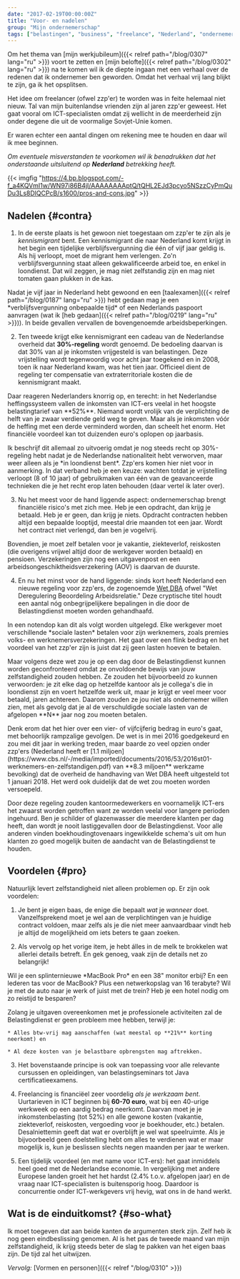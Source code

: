 ```yaml
---
date: "2017-02-19T00:00:00Z"
title: "Voor- en nadelen"
group: "Mijn ondernemerschap"
tags: ["belastingen", "business", "freelance", "Nederland", "ondernemerschap", "werk", "Wet DBA", "Yktoo Solutions", "zzp'ers"]
---
```


Om het thema van [mijn werkjubileum]({{< relref path="/blog/0307" lang="ru" >}}) voort te zetten en [mijn belofte]({{< relref path="/blog/0302" lang="ru" >}}) na te komen wil ik de diepte ingaan met een verhaal over de redenen dat ik ondernemer ben geworden. Omdat het verhaal vrij lang blijkt te zijn, ga ik het opsplitsen.

Het idee om freelancer (ofwel zzp'er) te worden was in feite helemaal niet nieuw. Tal van mijn buitenlandse vrienden zijn al jaren zzp'er geweest. Het gaat vooral om ICT-specialisten omdat zij wellicht in de meerderheid zijn onder degene die uit de voormalige Sovjet-Unie komen.

<!--more-->

Er waren echter een aantal dingen om rekening mee te houden en daar wil ik mee beginnen.

*Om eventuele misverstanden te voorkomen wil ik benadrukken dat het onderstaande uitsluitend op **Nederland** betrekking heeft.*

{{< imgfig "https://4.bp.blogspot.com/-f_a4KQVmI1w/WN97i86B4jI/AAAAAAAAptQ/tQHL2EJd3pcyo5NSzzCyPmQuDu3Ls8DlQCPcB/s1600/pros-and-cons.jpg" >}}

## Nadelen {#contra}

1. In de eerste plaats is het gewoon niet toegestaan om zzp'er te zijn als je *kennismigrant* bent. Een kennismigrant die naar Nederland komt krijgt in het begin een tijdelijke verblijfsvergunning die één of vijf jaar geldig is. Als hij verloopt, moet de migrant hem verlengen. Zo'n verblijfsvergunning staat alleen gekwalificeerde arbeid toe, en enkel in loondienst. Dat wil zeggen, je mag niet zelfstandig zijn en mag niet tomaten gaan plukken in de kas.
<p></p>
Nadat je vijf jaar in Nederland hebt gewoond en een [taalexamen]({{< relref path="/blog/0187" lang="ru" >}}) hebt gedaan mag je een *verblijfsvergunning onbepaalde tijd* of een Nederlands paspoort aanvragen (wat ik [heb gedaan]({{< relref path="/blog/0219" lang="ru" >}})). In beide gevallen vervallen de bovengenoemde arbeidsbeperkingen.

2. Ten tweede krijgt elke kennismigrant een cadeau van de Nederlandse overheid dat **30%-regeling** wordt genoemd. De bedoeling daarvan is dat 30% van al je inkomsten vrijgesteld is van belastingen. Deze vrijstelling wordt tegenwoordig voor acht jaar toegekend en in 2008, toen ik naar Nederland kwam, was het tien jaar. Officieel dient de regeling ter compensatie van extraterritoriale kosten die de kennismigrant maakt.
<p></p>
Daar reageren Nederlanders knorrig op, en terecht: in het Nederlandse heffingssysteem vallen de inkomsten van ICT-ers veelal in het hoogste belastingtarief van **52%**. Niemand wordt vrolijk van de verplichting de helft van je zwaar verdiende geld weg te geven. Maar als je inkomsten vóór de heffing met een derde verminderd worden, dan scheelt het enorm. Het financiële voordeel kan tot duizenden euro's oplopen op jaarbasis.
<p></p>
Ik beschrijf dit allemaal zo uitvoerig omdat je nog steeds recht op 30%-regeling hebt nadat je de Nederlandse nationaliteit hebt verworven, maar weer alleen als je *in loondienst bent*. Zzp'ers komen hier niet voor in aanmerking. In dat verband heb je een keuze: wachten totdat je vrijstelling verloopt (8 of 10 jaar) of gebruikmaken van één van de geavanceerde technieken die je het recht erop laten behouden (daar vertel ik later over).

3. Nu het meest voor de hand liggende aspect: ondernemerschap brengt financiële risico's met zich mee. Heb je een opdracht, dan krijg je betaald. Heb je er geen, dan krijg je niets. Opdracht contracten hebben altijd een bepaalde looptijd, meestal drie maanden tot een jaar. Wordt het contract niet verlengd, dan ben je vogelvrij.
<p></p>
Bovendien, je moet zelf betalen voor je vakantie, ziekteverlof, reiskosten (die overigens vrijwel altijd door de werkgever worden betaald) en pensioen. Verzekeringen zijn nog een uitgavenpost en een arbeidsongeschiktheidsverzekering (AOV) is daarvan de duurste.

4. En nu het minst voor de hand liggende: sinds kort heeft Nederland een nieuwe regeling voor zzp'ers, de zogenoemde [Wet DBA](https://www.belastingdienst.nl/dba) ofwel "Wet Deregulering Beoordeling Arbeidsrelatie." Deze cryptische titel houdt een aantal nóg onbegrijpelijkere bepalingen in die door de Belastingdienst moeten worden gehandhaafd.
<p></p>
In een notendop kan dit als volgt worden uitgelegd. Elke werkgever moet verschillende *sociale lasten* betalen voor zijn werknemers, zoals premies volks- en werknemersverzekeringen. Het gaat over een flink bedrag en het voordeel van het zzp'er zijn is juist dat zij geen lasten hoeven te betalen.
<p></p>
Maar volgens deze wet zou je op een dag door de Belastingdienst kunnen worden geconfronteerd omdat ze onvoldoende bewijs van jouw zelfstandigheid zouden hebben. Ze zouden het bijvoorbeeld zo kunnen verwoorden: je zit elke dag op hetzelfde kantoor als je collega's die in loondienst zijn en voert hetzelfde werk uit, maar je krijgt er veel meer voor betaald, jaren achtereen. Daarom zouden ze jou niet als ondernemer willen zien, met als gevolg dat je al de verschuldigde sociale lasten van de afgelopen **N** jaar nog zou moeten betalen.
<p></p>
Denk erom dat het hier over een vier- of vijfcijferig bedrag in euro's gaat, met behoorlijk rampzalige gevolgen. De wet is in mei 2016 goedgekeurd en zou mei dit jaar in werking treden, maar baarde zo veel opzien onder zzp'ers (Nederland heeft er [1.1 miljoen](https://www.cbs.nl/-/media/imported/documents/2016/53/2016st01-werknemers-en-zelfstandigen.pdf) van **8.3 miljoen** werkzame bevolking) dat de overheid de handhaving van Wet DBA heeft uitgesteld tot 1 januari 2018. Het werd ook duidelijk dat de wet zou moeten worden versoepeld.
<p></p>
Door deze regeling zouden kantoormedewerkers en voornamelijk ICT-ers het zwaarst worden getroffen want ze worden veelal voor langere perioden ingehuurd. Ben je schilder of glazenwasser die meerdere klanten per dag heeft, dan wordt je nooit lastiggevallen door de Belastingdienst. Voor alle anderen vinden boekhoudingtovenaars ingewikkelde schema's uit om hun klanten zo goed mogelijk buiten de aandacht van de Belastingdienst te houden.

## Voordelen {#pro}

Natuurlijk levert zelfstandigheid niet alleen problemen op. Er zijn ook voordelen:

1. Je bent je eigen baas, de enige die bepaalt *wat* je *wanneer* doet. Vanzelfsprekend moet je wel aan de verplichtingen van je huidige contract voldoen, maar zelfs als je die niet meer aanvaardbaar vindt heb je altijd de mogelijkheid om iets beters te gaan zoeken.

2. Als vervolg op het vorige item, je hebt álles in de melk te brokkelen wat allerlei details betreft. En gek genoeg, vaak zijn de details net zo belangrijk!
<p></p>
Wil je een splinternieuwe *MacBook Pro* en een 38" monitor erbij? En een lederen tas voor de MacBook? Plus een netwerkopslag van 16 terabyte? Wil je met de auto naar je werk of juist met de trein? Heb je een hotel nodig om zo reistijd te besparen?
<p></p>
Zolang je uitgaven overeenkomen met je professionele activiteiten zal de Belastingdienst er geen probleem mee hebben, terwijl je:

    * Alles btw-vrij mag aanschaffen (wat meestal op **21%** korting neerkomt) en

    * Al deze kosten van je belastbare opbrengsten mag aftrekken.

3. Het bovenstaande principe is ook van toepassing voor alle relevante cursussen en opleidingen, van belastingseminars tot Java certificatieexamens.

4. Freelancing is financiëel zeer voordelig *als je werkzaam bent*. Uurtarieven in ICT beginnen bij **60-70 euro**, wat bij een 40-urige werkweek op een aardig bedrag neerkomt. Daarvan moet je je inkomstenbelasting (tot 52%) en alle gewone kosten (vakantie, ziekteverlof, reiskosten, vergoeding voor je boekhouder, etc.) betalen. Desalniettemin geeft dat wat er overblijft je wel wat speelruimte. Als je bijvoorbeeld geen doelstelling hebt om alles te verdienen wat er maar mogelijk is, kun je beslissen slechts negen maanden per jaar te werken.

5. Een tijdelijk voordeel (en met name voor ICT-ers): het gaat inmiddels heel goed met de Nederlandse economie. In vergelijking met andere Europese landen groeit het het hardst (2.4% t.o.v. afgelopen jaar) en de vraag naar ICT-specialisten is buitensporig hoog. Daardoor is concurrentie onder ICT-werkgevers vrij hevig, wat ons in de hand werkt.

## Wat is de einduitkomst? {#so-what}

Ik moet toegeven dat aan beide kanten de argumenten sterk zijn. Zelf heb ik nog geen eindbeslissing genomen. Al is het pas de tweede maand van mijn zelfstandigheid, ik krijg steeds beter de slag te pakken van het eigen baas zijn. De tijd zal het uitwijzen.

*Vervolg:* [Vormen en personen]({{< relref "/blog/0310" >}})
